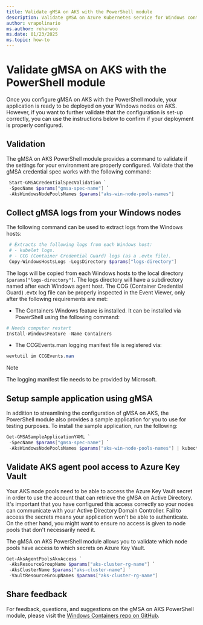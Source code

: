 ```yaml
---
title: Validate gMSA on AKS with the PowerShell module
description: Validate gMSA on Azure Kubernetes service for Windows containers.
author: vrapolinario
ms.author: roharwoo
ms.date: 01/23/2025
ms.topic: how-to
---
```


# Validate gMSA on AKS with the PowerShell module

Once you configure gMSA on AKS with the PowerShell module, your application is ready to be deployed on your Windows nodes on AKS. However, if you want to further validate that the configuration is set-up correctly, you can use the instructions below to confirm if your deployment is properly configured.

## Validation

The gMSA on AKS PowerShell module provides a command to validate if the settings for your environment are properly configured. Validate that the gMSA credential spec works with the following command:

   ```powershell
    Start-GMSACredentialSpecValidation `
    -SpecName $params["gmsa-spec-name"] `
    -AksWindowsNodePoolsNames $params["aks-win-node-pools-names"]
   ```

## Collect gMSA logs from your Windows nodes

The following command can be used to extract logs from the Windows hosts:

   ```powershell
    # Extracts the following logs from each Windows host:
    # - kubelet logs.
    # - CCG (Container Credential Guard) logs (as a .evtx file).
    Copy-WindowsHostsLogs -LogsDirectory $params["logs-directory"]
   ```

The logs will be copied from each Windows hosts to the local directory `$params["logs-directory"]`. The logs directory will have a subdirectory named after each Windows agent host. The CCG (Container Credential Guard) .evtx log file can be properly inspected in the Event Viewer, only after the following requirements are met:

- The Containers Windows feature is installed. It can be installed via PowerShell using the following command:

 ```powershell
# Needs computer restart
Install-WindowsFeature -Name Containers
 ```

- The CCGEvents.man logging manifest file is registered via:

 ```powershell
wevtutil im CCGEvents.man
 ```

> [!NOTE]
> The logging manifest file needs to be provided by Microsoft.

## Setup sample application using gMSA

In addition to streamlining the configuration of gMSA on AKS, the PowerShell module also provides a sample application for you to use for testing purposes. To install the sample application, run the following:

   ```powershell
   Get-GMSASampleApplicationYAML `
    -SpecName $params["gmsa-spec-name"] `
    -AksWindowsNodePoolsNames $params["aks-win-node-pools-names"] | kubectl apply -f -
   ```

## Validate AKS agent pool access to Azure Key Vault

Your AKS node pools need to be able to access the Azure Key Vault secret in order to use the account that can retrieve the gMSA on Active Directory. It's important that you have configured this access correctly so your nodes can communicate with your Active Directory Domain Controller. Fail to access the secrets means your application won't be able to authenticate. On the other hand, you might want to ensure no access is given to node pools that don't necessarily need it.

The gMSA on AKS PowerShell module allows you to validate which node pools have access to which secrets on Azure Key Vault.

   ```powershell
   Get-AksAgentPoolsAkvAccess `
    -AksResourceGroupName $params["aks-cluster-rg-name"] `
    -AksClusterName $params["aks-cluster-name"] `
    -VaultResourceGroupNames $params["aks-cluster-rg-name"]
   ```

## Share feedback

For feedback, questions, and suggestions on the gMSA on AKS PowerShell module, please visit the [Windows Containers repo on GitHub](https://github.com/microsoft/Windows-Containers/issues).
